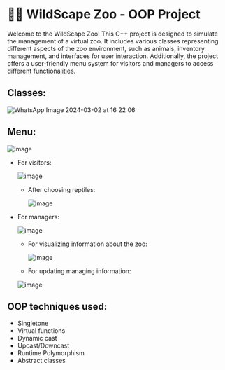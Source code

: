 # 🐊🐘 WildScape Zoo - OOP Project
  Welcome to the WildScape Zoo! This C++ project is designed to simulate the management of a virtual zoo. It includes various classes representing different aspects of the zoo environment, such as animals, inventory management, and interfaces for user interaction. Additionally, the project offers a user-friendly menu system for visitors and managers to access different functionalities.
## Classes:
![WhatsApp Image 2024-03-02 at 16 22 06](https://github.com/Ioana05/Poo-Project2--Zoo-App-/assets/115917247/13f60ca0-b3be-4c94-9af8-593d5794cb64)
## Menu:
![image](https://github.com/Ioana05/Poo-Project2--Zoo-App-/assets/115917247/3b5c8d42-508e-4c36-b670-294fa7c4f0bd)

 - For visitors:



     ![image](https://github.com/Ioana05/Poo-Project2--Zoo-App-/assets/115917247/6f16d729-ed84-49fd-a1dc-03fc99696725)


     - After choosing reptiles:


       ![image](https://github.com/Ioana05/Poo-Project2--Zoo-App-/assets/115917247/61be8c4b-3fa2-4ab0-8c20-13603d46b1c4)
   
 - For managers:

   
   ![image](https://github.com/Ioana05/Poo-Project2--Zoo-App-/assets/115917247/b0f8c88c-fb71-40b5-ab75-56509f821465)


     - For visualizing information about the zoo:
     
       ![image](https://github.com/Ioana05/Poo-Project2--Zoo-App-/assets/115917247/d51f5c9e-053d-4e5c-9b6f-bc611b80ff1b)

      - For updating managing information:
  
        
      ![image](https://github.com/Ioana05/Poo-Project2--Zoo-App-/assets/115917247/1b51ad60-8de8-4e30-8d65-629fdf7f51d0)




## OOP techniques used:
- Singletone
- Virtual functions
- Dynamic cast
- Upcast/Downcast
- Runtime Polymorphism
- Abstract classes
